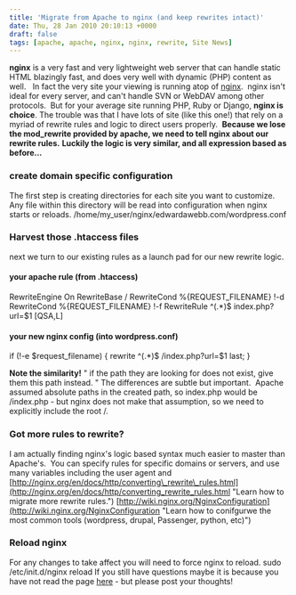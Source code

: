 ```yaml
---
title: 'Migrate from Apache to nginx (and keep rewrites intact)'
date: Thu, 28 Jan 2010 20:10:13 +0000
draft: false
tags: [apache, apache, nginx, nginx, rewrite, Site News]
---
```


**nginx** is a very fast and very lightweight web server that can handle static HTML blazingly fast, and does very well with dynamic (PHP) content as well.   In fact the very site your viewing is running atop of [nginx](http://wiki.nginx.org/Main "Learn more about nginx").  nginx isn't ideal for every server, and can't handle SVN or WebDAV among other protocols.  But for your average site running PHP, Ruby or Django, **nginx is choice**. The trouble was that I have lots of site (like this one!) that rely on a myriad of rewrite rules and logic to direct users properly.  **Because we lose the mod_rewrite provided by apache, we need to tell nginx about our rewrite rules.** **Luckily the logic is very similar, and all expression based as before...**

### create domain specific configuration

The first step is creating directories for each site you want to customize.  Any file within this directory will be read into configuration when nginx starts or reloads. /home/my_user/nginx/edwardawebb.com/wordpress.conf

### Harvest those .htaccess files

next we turn to our existing rules as a launch pad for our new rewrite logic.

#### your apache rule (from .htaccess)

RewriteEngine On
RewriteBase /
RewriteCond %{REQUEST_FILENAME} !-d
RewriteCond %{REQUEST_FILENAME} !-f
RewriteRule ^(.*)$ index.php?url=$1 \[QSA,L\]

#### your new nginx config (into wordpress.conf)

if (!-e $request_filename) {
rewrite ^(.*)$ /index.php?url=$1 last;
}

**Note the similarity!** " if the path they are looking for does not exist, give them this path instead. " The differences are subtle but important.  Apache assumed absolute paths in the created path, so index.php would be /index.php - but nginx does not make that assumption, so we need to explicitly include the root /.

### Got more rules to rewrite?

I am actually finding nginx's logic based syntax much easier to master than Apache's.  You can specify rules for specific domains or servers, and use many variables including the user agent and [http://nginx.org/en/docs/http/converting\_rewrite\_rules.html](http://nginx.org/en/docs/http/converting_rewrite_rules.html "Learn how to migrate more rewrite rules.") [http://wiki.nginx.org/NginxConfiguration](http://wiki.nginx.org/NginxConfiguration "Learn how to conifgurwe the most common tools (wordpress, drupal, Passenger, python, etc)")

### Reload nginx

For any changes to take affect you will need to force nginx to reload. sudo /etc/init.d/nginx reload If you still have questions maybe it is because you have not read the page [here](http://wiki.nginx.org/NginxConfiguration "How to configure ANYTHING on nginx") \- but please post your thoughts!
